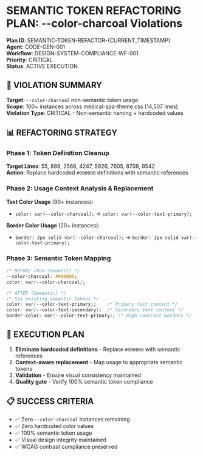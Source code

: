 # SEMANTIC TOKEN REFACTORING PLAN: --color-charcoal Violations

**Plan ID**: SEMANTIC-TOKEN-REFACTOR-{CURRENT_TIMESTAMP}  
**Agent**: CODE-GEN-001  
**Workflow**: DESIGN-SYSTEM-COMPLIANCE-WF-001  
**Priority**: CRITICAL  
**Status**: ACTIVE EXECUTION  

## 🚨 VIOLATION SUMMARY

**Target**: `--color-charcoal` non-semantic token usage  
**Scope**: 100+ instances across medical-spa-theme.css (14,507 lines)  
**Violation Type**: CRITICAL - Non-semantic naming + hardcoded values  

## 📊 REFACTORING STRATEGY

### Phase 1: Token Definition Cleanup
**Target Lines**: 55, 889, 2568, 4247, 5926, 7605, 8708, 9542  
**Action**: Replace hardcoded `#000000` definitions with semantic references

### Phase 2: Usage Context Analysis & Replacement
**Text Color Usage** (90+ instances):
- `color: var(--color-charcoal);` → `color: var(--color-text-primary);`

**Border Color Usage** (20+ instances):
- `border: 2px solid var(--color-charcoal);` → `border: 2px solid var(--color-text-primary);`

### Phase 3: Semantic Token Mapping
```css
/* BEFORE (Non-semantic) */
--color-charcoal: #000000;
color: var(--color-charcoal);

/* AFTER (Semantic) */
/* Use existing semantic tokens */
color: var(--color-text-primary);    /* Primary text content */
color: var(--color-text-secondary);  /* Secondary text content */
border-color: var(--color-text-primary); /* High contrast borders */
```

## 🎯 EXECUTION PLAN

1. **Eliminate hardcoded definitions** - Replace `#000000` with semantic references
2. **Context-aware replacement** - Map usage to appropriate semantic tokens
3. **Validation** - Ensure visual consistency maintained
4. **Quality gate** - Verify 100% semantic token compliance

## 📋 SUCCESS CRITERIA

- ✅ Zero `--color-charcoal` instances remaining
- ✅ Zero hardcoded color values
- ✅ 100% semantic token usage
- ✅ Visual design integrity maintained
- ✅ WCAG contrast compliance preserved 
